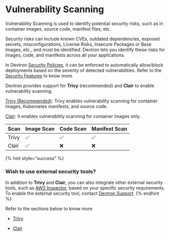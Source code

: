 # Vulnerability Scanning

Vulnerability Scanning is used to identify potential security risks, such as in container images, source code, manifest files, etc. 

Security risks can include known CVEs, outdated dependencies, exposed secrets, misconfigurations, License Risks, Insecure Packages or Base Images, etc., and must be identified. Devtron lets you identify these risks for images, code, and manifests across all your applications. 

In Devtron [Security Policies](../../security-features/security-policies.md), it can be enforced to automatically allow/block deployments based on the severity of detected vulnerabilities. Refer to the [Security Features](../../security-features.md) to know more.

Devtron provides support for **Trivy** (recommended) and **Clair** to enable vulnerability scanning.

 [Trivy (Recommended)](./trivy.md): Trivy enables vulnerability scanning for container images, Kubernetes manifests, and source code.

 [Clair](./clair.md): It enables vulnerability scanning for container images only.

 |Scan| Image Scan |Code Scan | Manifest Scan|
 |:---|:---|:---|:---|
 |Trivy | ✅|✅|✅|
 |Clair |✅|❌|❌|
 
{% hint style="success" %}
### Wish to use external security tools?
In addition to **Trivy** and **Clair**, you can also integrate other external security tools, such as [AWS Inspector](https://docs.aws.amazon.com/inspector/latest/user/what-is-inspector.html), based on your specific security requirements. To enable the external security tool, contact [Devtron Support](support@devtron.ai).
{% endhint %}

Refer to the sections below to know more

 * [Trivy](./trivy.md)

 * [Clair](./clair.md)

